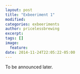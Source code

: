 ```yaml
---
layout: post
title: "Exbeeriment 1"
modified:
categories: exbeeriments
author: pricelessbrewing
excerpt:
tags: []
image:
  feature:
date: 2014-11-24T22:05:22-05:00
---
```


To be announced later.